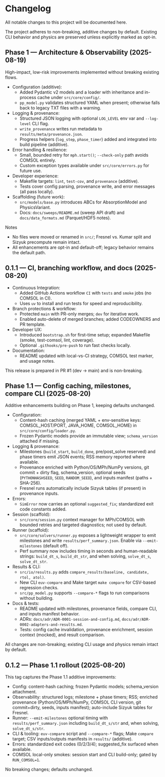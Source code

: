 # Changelog

All notable changes to this project will be documented here.

The project adheres to non-breaking, additive changes by default. Existing CLI
behavior and physics are preserved unless explicitly marked as opt-in.

## Phase 1 — Architecture & Observability (2025-08-19)

High-impact, low-risk improvements implemented without breaking existing flows.

- Configuration (additive):
  - Added Pydantic v2 models and a loader with inheritance and in-process cache under `src/core/config/`.
  - `pp_model.py` validates structured YAML when present; otherwise falls back to legacy TXT files with a warning.
- Logging & provenance:
  - Structured JSON logging with optional `LOG_LEVEL` env var and `--log-level` CLI flag.
  - `write_provenance` writes run metadata to `results/meta/provenance.json`.
  - Progress helpers (`log_step`, `phase_timer`) added and integrated into build pipeline (additive).
- Error handling & resilience:
  - Small, bounded retry for `mph.start()`; `--check-only` path avoids COMSOL entirely.
  - Custom exception types available under `src/core/errors.py` for future use.
- Developer experience:
  - Makefile targets: `lint`, `test-cov`, and `provenance` (additive).
  - Tests cover config parsing, provenance write, and error messages (all pass locally).
- Scaffolding (future work):
  - `src/models/base.py` introduces ABCs for AbsorptionModel and PhysicsVariant.
  - Docs: `docs/sweeps/README.md` (sweep API draft) and `docs/data_formats.md` (Parquet/HDF5 notes).

Notes
- No files were moved or renamed in `src/`; Fresnel vs. Kumar split and Sizyuk precompute remain intact.
- All enhancements are opt-in and default-off; legacy behavior remains the default path.

## 0.1.1 — CI, branching workflow, and docs (2025-08-20)

- Continuous Integration:
  - Added GitHub Actions workflow `CI` with `tests` and `smoke` jobs (no COMSOL in CI).
  - Uses `uv` to install and run tests for speed and reproducibility.
- Branch protections & workflow:
  - Protected `main` with PR-only merges; `dev` for iterative work.
  - Enabled auto-delete of merged branches; added CODEOWNERS and PR template.
- Developer UX:
  - Introduced `bootstrap.sh` for first-time setup; expanded Makefile (smoke, test-comsol, lint, coverage).
  - Optional `.githooks/pre-push` to run fast checks locally.
- Documentation:
  - README updated with local-vs-CI strategy, COMSOL test marker, and usage notes.

This release is prepared in PR #1 (dev → main) and is non-breaking.

## Phase 1.1 — Config caching, milestones, compare CLI (2025-08-20)

Additive enhancements building on Phase 1, keeping defaults unchanged.

- Configuration:
  - Content-hash caching (merged YAML + env-sensitive keys: COMSOL_HOST/PORT, JAVA_HOME, COMSOL_HOME) in `src/core/config/loader.py`.
  - Frozen Pydantic models provide an immutable view; `schema_version` attached if missing.
- Logging & provenance:
  - Milestones (`build_start`, `build_done`, pre/post_solve reserved) and phase timers emit JSON events; RSS memory reported where available.
  - Provenance enriched with Python/OS/MPh/NumPy versions, git commit + dirty flag, schema_version, optional seeds (`PYTHONHASHSEED`, `SEED`, `RANDOM_SEED`), and inputs manifest (paths + SHA-256).
  - Fresnel runs automatically include Sizyuk tables (if present) in provenance inputs.
- Errors:
  - `SimError` now carries an optional `suggested_fix`; standardized exit code constants added.
- Session (scaffold):
  - `src/core/session.py` context manager for MPh/COMSOL with bounded retries and targeted diagnostics; not used by default.
- Runner (scaffold):
  - `src/core/solvers/runner.py` exposes a lightweight wrapper to emit milestones and write `results/perf_summary.json`. Enable via `--emit-milestones` (default off).
  - Perf summary now includes timing in seconds and human-readable strings: `build_dt_s`, `build_dt_str`, and when solving, `solve_dt_s`, `solve_dt_str`.
- Results & CLI:
  - `src/io/results.py` adds `compare_results(baseline, candidate, rtol, atol)`.
  - New CLI `euv-compare` and Make target `make compare` for CSV-based regression checks.
  - `src/pp_model.py` supports `--compare-*` flags to run comparisons without building.
- Docs & tests:
  - README updated with milestones, provenance fields, compare CLI, and inputs manifest behavior.
  - ADRs: `docs/adr/ADR-0001-session-and-config.md`, `docs/adr/ADR-0002-adapters-and-results.md`.
  - Tests: config cache invalidation, provenance enrichment, session context (mocked), and result comparison.

All changes are non-breaking; existing CLI usage and physics remain intact by default.

## 0.1.2 — Phase 1.1 rollout (2025-08-20)

This tag captures the Phase 1.1 additive improvements:

- Config: content-hash caching; frozen Pydantic models; schema_version attachment.
- Observability: structured logs; milestone + phase timers; RSS; enriched provenance (Python/OS/MPh/NumPy, COMSOL CLI version, git commit+dirty, seeds, inputs manifest); auto-include Sizyuk tables for Fresnel.
- Runner: `--emit-milestones` optional timing with `results/perf_summary.json` including `build_dt_s/str` and, when solving, `solve_dt_s/str`.
- CLI & tooling: `euv-compare` script and `--compare-*` flags; Make `compare` target; CSV inputs/outputs manifests in `results/` (additive).
- Errors: standardized exit codes (0/2/3/4); suggested_fix surfaced when available.
- COMSOL local-only smokes: session start and CLI build-only; gated by `RUN_COMSOL=1`.

No breaking changes; defaults unchanged.
